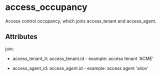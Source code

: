 # access_occupancy

Access control occupancy, which joins access_tenant and access_agent.


## Attributes

join:

  * access_tenant_it: access_tenant.id - example: access tenant 'ACME'


  * access_agent_id: access_agent.id - example: access agent 'alice'


